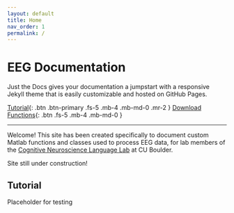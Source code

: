 ```yaml
---
layout: default
title: Home
nav_order: 1
permalink: /
---
```


# EEG Documentation 

Just the Docs gives your documentation a jumpstart with a responsive Jekyll theme that is easily customizable and hosted on GitHub Pages.

[Tutorial](#tutorial){: .btn .btn-primary .fs-5 .mb-4 .mb-md-0 .mr-2 } [Download Functions](https://github.com/just-the-docs/just-the-docs){: .btn .fs-5 .mb-4 .mb-md-0 }

---

Welcome! This site has been created specifically to document custom Matlab functions and classes used to process EEG data, for lab members of the [Cognitive Neuroscience Language Lab](https://www.colorado.edu/lab/kimlab/) at CU Boulder.

Site still under construction!

## Tutorial

Placeholder for testing



